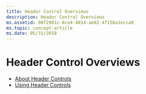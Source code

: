 ```yaml
---
title: Header Control Overviews
description: Header Control Overviews
ms.assetid: 98f2901c-8ce4-4014-ae02-4f156a1ecca8
ms.topic: concept-article
ms.date: 05/31/2018
---
```


# Header Control Overviews

-   [About Header Controls](header-controls.md)
-   [Using Header Controls](using-header-controls.md)

 

 




